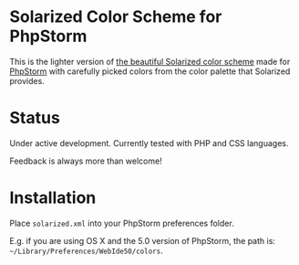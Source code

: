 # Solarized Color Scheme for PhpStorm

This is the lighter version of [the beautiful Solarized color scheme](http://ethanschoonover.com/solarized) made for [PhpStorm](http://www.jetbrains.com/phpstorm/) with carefully picked colors from the color palette that Solarized provides.

# Status

Under active development. Currently tested with PHP and CSS languages.

Feedback is always more than welcome!

# Installation

Place `solarized.xml` into your PhpStorm preferences folder.

E.g. if you are using OS X and the 5.0 version of PhpStorm, the path is: `~/Library/Preferences/WebIde50/colors`.

